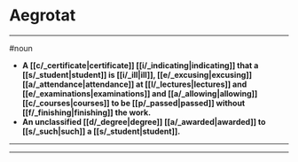 # Aegrotat
---
#noun
- **A [[c/_certificate|certificate]] [[i/_indicating|indicating]] that a [[s/_student|student]] is [[i/_ill|ill]], [[e/_excusing|excusing]] [[a/_attendance|attendance]] at [[l/_lectures|lectures]] and [[e/_examinations|examinations]] and [[a/_allowing|allowing]] [[c/_courses|courses]] to be [[p/_passed|passed]] without [[f/_finishing|finishing]] the work.**
- **An unclassified [[d/_degree|degree]] [[a/_awarded|awarded]] to [[s/_such|such]] a [[s/_student|student]].**
---
---
